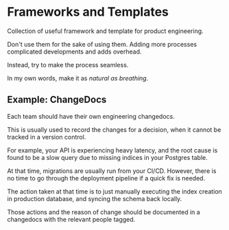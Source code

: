 # Frameworks and Templates


Collection of useful framework and template for product engineering.

Don't use them for the sake of using them. Adding more processes complicated developments and adds overhead.

Instead, try to make the process seamless.

In my own words, make it as _natural as breathing_. 

## Example: ChangeDocs

Each team should have their own engineering changedocs.

This is usually used to record the changes for a decision, when it cannot be tracked in a version control.

For example, your API is experiencing heavy latency, and the root cause is found to be a slow query due to missing indices in your Postgres table.

At that time, migrations are usually run from your CI/CD. However, there is no time to go through the deployment pipeline if a quick fix is needed.

The action taken at that time is to just manually executing the index creation in production database, and syncing the schema back locally.


Those actions and the reason of change should be documented in a changedocs with the relevant people tagged.
